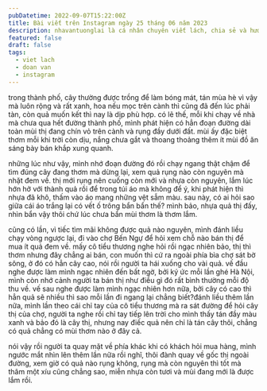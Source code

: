 ```yaml
---
pubDatetime: 2022-09-07T15:22:00Z
title: Bài viết trên Instagram ngày 25 tháng 06 năm 2023
description: nhavantuonglai là cá nhân chuyên viết lách, chia sẻ và hướng dẫn mọi người thuần thục hơn khi thực hành viết lách mỗi ngày qua những bài chia sẻ ngắn trên Instagram chính thức.
featured: false
draft: false
tags:
  - viet lach
  - doan van
  - instagram
---
```


trong thành phố, cây thường được trồng để làm bóng mát, tán mùa hè vì vậy mà luôn rộng và rất xanh, hoa nếu mọc trên cành thì cũng đã đến lúc phải tàn, còn quả muốn kết thì nay là dịp phù hợp. có lẽ thế, mỗi khi chạy về nhà mà chưa qua hết đường thành phố, mình phát hiện có hẳn đoạn đường dài toàn mùi thị đang chín vỏ trên cành và rụng đầy dưới đất. mùi ấy đặc biệt thơm mỗi khi trời còn dịu, nắng chưa gắt và thoang thoảng thêm ít mùi đồ ăn sáng bày bán khắp xung quanh.

những lúc như vậy, mình nhớ đoạn đường đó rồi chạy ngang thật chậm để tìm đúng cây đang thơm mà dừng lại, xem quả rụng nào còn nguyên mà nhặt đem về. thị mới rụng nên cuống còn mới và nhựa còn nguyên, lắm lúc hớn hở với thành quả rồi để trong túi áo mà không để ý, khi phát hiện thì nhựa đã khô, thấm vào áo mang những vệt sẫm màu. sau này, có ai hỏi sao giữa cái áo trắng lại có vết ố trông bẩn bẩn thế? mình bảo, nhựa quả thị đấy, nhìn bẩn vậy thôi chứ lúc chưa bẩn mùi thơm là thơm lắm.

cũng có lần, vì tiếc tìm mãi không được quả nào nguyên, mình đánh liều chạy vòng ngược lại, đi vào chợ Bến Ngự để hỏi xem chỗ nào bán thị để mua ít quả đem về. mấy cô tiểu thương nghe hỏi rồi ngạc nhiên bảo, thị thì thơm nhưng đây chẳng ai bán, con muốn thì cứ ra ngoài phía bìa chợ sát bờ sông, ở đó có hẳn cây cao, nói rồi người ta hái xuống cho vài quả. vế đầu nghe được làm mình ngạc nhiên đến bất ngờ, bởi ký ức mỗi lần ghé Hà Nội, mình còn nhớ cảnh người ta bán thị như điều gì đó rất bình thường mỗi độ thu về. vế sau nghe được làm mình ngạc nhiên hơn nữa, bởi cây có cao thì hẳn quả sẽ nhiều thì sao mỗi lần đi ngang lại chẳng biết?đánh liều thêm lần nữa, mình lần theo cái chỉ tay của cô tiểu thương mà ra sát đường để hỏi cây thị của chợ, người ta nghe rồi chỉ tay tiếp lên trời cho mình thấy tán đầy màu xanh và bảo đó là cây thị, nhưng nay điếc quả nên chỉ là tán cây thôi, chẳng có quả chẳng có mùi thơm nào ở đây cả.

nói vậy rồi người ta quay mặt về phía khác khi có khách hỏi mua hàng, mình ngước mắt nhìn lên thêm lần nữa rồi nghĩ, thôi đành quay về gốc thị ngoài đường, xem giờ có quả nào rụng không, rụng mà còn nguyên thì tốt mà thâm một xíu cũng chẳng sao, miễn nhựa còn tươi và mùi đang mới là được lắm rồi.
